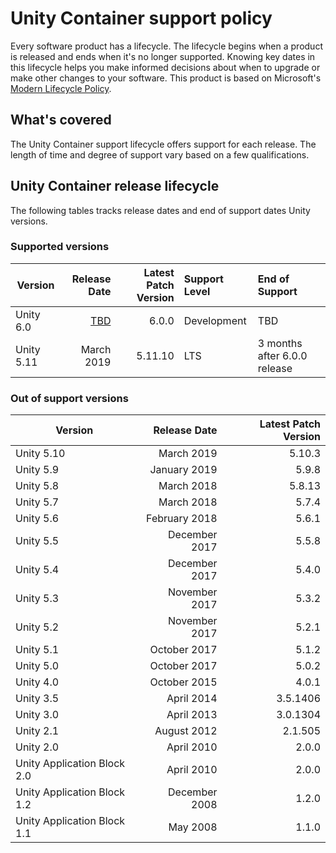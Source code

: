 # Unity Container support policy

Every software product has a lifecycle. The lifecycle begins when a product is released and ends when it's no longer supported. Knowing key dates in this lifecycle helps you make informed decisions about when to upgrade or make other changes to your software. This product is based on Microsoft's [Modern Lifecycle Policy](https://docs.microsoft.com/en-US/lifecycle/faq/modern-policy).

## What's covered

The Unity Container support lifecycle offers support for each release. The length of time and degree of support vary based on a few qualifications.

## Unity Container release lifecycle

The following tables tracks release dates and end of support dates Unity versions.

### Supported versions

Version   | Release Date | Latest Patch Version | Support Level | End of Support
---       | ---:         | ---:                 | :---          | :---
Unity 6.0 | [TBD](SUSTAINABILITY.md) | 6.0.0                | Development   | TBD
Unity 5.11| March 2019   | 5.11.10              | LTS           | 3 months after 6.0.0 release

### Out of support versions

Version| Release Date |Latest Patch Version
---| ---: | ---:
Unity 5.10| March 2019   |5.10.3
Unity 5.9| January 2019  |5.9.8
Unity 5.8| March 2018    |5.8.13
Unity 5.7| March 2018    |5.7.4
Unity 5.6| February 2018 |5.6.1
Unity 5.5| December 2017 |5.5.8
Unity 5.4| December 2017 |5.4.0
Unity 5.3| November 2017 |5.3.2
Unity 5.2| November 2017 |5.2.1
Unity 5.1| October 2017  |5.1.2
Unity 5.0| October 2017  |5.0.2
Unity 4.0| October 2015  |4.0.1
Unity 3.5| April 2014    |3.5.1406
Unity 3.0| April 2013    |3.0.1304
Unity 2.1| August 2012   |2.1.505
Unity 2.0| April 2010    |2.0.0
Unity Application Block 2.0| April 2010 |2.0.0
Unity Application Block 1.2| December 2008 |1.2.0
Unity Application Block 1.1| May 2008 |1.1.0
